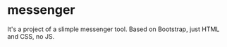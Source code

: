 # messenger
It's a project of a slimple messenger tool. Based on Bootstrap, just HTML and CSS, no JS.
